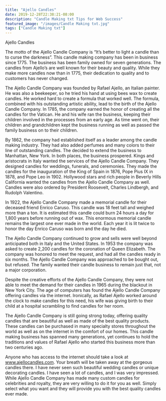 ```yaml
---
title: "Ajello Candles"
date: 2019-12-28T22:38:21-08:00
description: "Candle Making txt Tips for Web Success"
featured_image: "/images/Candle Making txt.jpg"
tags: ["Candle Making txt"]
---
```


Ajello Candles

The motto of the Ajello Candle Company is “It’s better to light a candle than to curse the darkness”. This candle making company has been in business since 1775. The business has been family owned for seven generations. The candles from Ajello’s are well known for their beauty and quality. While they make more candles now than in 1775, their dedication to quality and to customers has never changed. 

The Ajello Candle Company was founded by Rafael Ajello, an Italian painter. He was also a beekeeper, so he tried his hand at using bees wax to create candles. He worked hard to create a formula that worked well. The formula, combined with his outstanding artistic ability, lead to the birth of the Ajello Candle Company. In 1785, the company earned the honor of creating all the candles for the Vatican. He and his wife ran the business, keeping their children involved in the processes from an early age. As time went on, their children and grandchildren kept the business running as well as passed the family business on to their children. 

By 1862, the company had established itself as a leader among the candle making industry. They had also added perfumes and many colors to their line of outstanding candles. The decided to extend the business to Manhattan, New York. In both places, the business prospered. Kings and aristocrats in Italy wanted the services of the Ajello Candle Company. They designed candles for weddings, funerals, and ceremonies. They made the candles for the inauguration of the King of Spain in 1876, Pope Pius IX in 1878, and Pope Leo in 1902. Hollywood stars and rich people in Beverly Hills California wanted the candles from the Ajello Candle Company as well. Candles were also ordered by President Roosevelt, Charles Lindbergh, and Rudolph Valentino.

In 1922, the Ajello Candle Company made a memorial candle for their deceased friend Enrico Caruso. This candle was 18 feet tall and weighed more than a ton. It is estimated this candle could burn 24 hours a day for 1,800 years before running out of wax. This enormous memorial candle remains the largest one ever made in the world. Each year it is lit twice to honor the day Enrico Caruso was born and the day he died. 

The Ajello Candle Company continued to grow and sells were well beyond anticipated both in Italy and the United States. In 1953 the company was asked to create 2,200 candles for the coronation of Queen Elizabeth. The company was honored to meet the request, and had all the candles ready in six months. The Ajello Candle Company was approached to be bought out, but refused. The family wanted their candle business to remain just that, not a major corporation. 

Despite the creative efforts of the Ajello Candle Company, they were not able to meet the demand for their candles in 1965 during the blackout in New York City. The age of computers has found the Ajello Candle Company offering candles via the internet. Ironically, as Rafael Ajello worked around the clock to make candles for this need, his wife was giving birth to their child at a hospital scrambling to find candles for her room. 

The Ajello Candle Company is still going strong today, offering quality candles that are beautiful as well as made of the best quality products. These candles can be purchased in many specialty stores throughout the world as well as on the internet in the comfort of our homes. This candle making business has spanned many generations, yet continues to hold the traditions and values of Rafael Ajello who started this business more than two centuries ago. 

Anyone who has access to the internet should take a look at www.ajellocandles.com. Your breath will be taken away at the gorgeous candles there. I have never seen such beautiful wedding candles or unique decorating candles. I have seen a lot of candles, and I was very impressed. While Ajello Candle Company has made many custom candles for celebrities and royalty, they are very willing to do it for you as well. Simply select what you want and they will provide you with the best quality candles ever made. 


